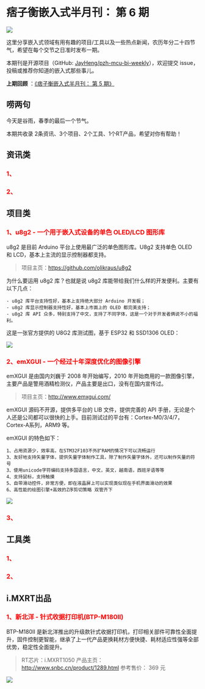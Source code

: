 # 痞子衡嵌入式半月刊： 第 6 期

![](http://henjay724.com/image/cnblogs/pzh_mcu_bi_weekly.PNG)

这里分享嵌入式领域有用有趣的项目/工具以及一些热点新闻，农历年分二十四节气，希望在每个交节之日准时发布一期。

本期刊是开源项目（GitHub: [JayHeng/pzh-mcu-bi-weekly](https://github.com/JayHeng/pzh-mcu-bi-weekly)），欢迎提交 issue，投稿或推荐你知道的嵌入式那些事儿。

**上期回顾** ：[《痞子衡嵌入式半月刊： 第 5 期》](https://www.cnblogs.com/henjay724/p/12633951.html)

## 唠两句

今天是谷雨，春季的最后一个节气。

本期共收录 2条资讯、3个项目、2个工具、1个RT产品，希望对你有帮助！

## 资讯类

### <font color="red">1、</font>


### <font color="red">2、</font>



## 项目类

### <font color="red">1、u8g2 - 一个用于嵌入式设备的单色 OLED/LCD 图形库</font>

u8g2 是目前 Arduino 平台上使用最广泛的单色图形库。U8g2 支持单色 OLED 和 LCD，基本上主流的显示控制器都支持。

> 项目主页：https://github.com/olikraus/u8g2

为什么要运用 u8g2 库？也就是说 u8g2 库能带给我们什么样的开发便利。主要有以下几点：

```text
- u8g2 库平台支持性好，基本上支持绝大部分 Arduino 开发板；
- u8g2 库显示控制器支持性好，基本上市面上的 OLED 都完美支持；
- u8g2 库 API 众多，特别支持了中文，支持了不同字体，这是一个对于开发者俩说不小的福利。
```

这是一张官方提供的 U8G2 库测试图，基于 ESP32 和 SSD1306 OLED：

![](http://henjay724.com/image/biweekly/u8g2_esp32_ssd1306_oled.PNG)

### <font color="red">2、emXGUI - 一个经过十年深度优化的图像引擎</font>

emXGUI 是由国内刘巍于 2008 年开始编写，2010 年开始商用的一款图像引擎，主要产品是警用酒精检测仪，产品主要是出口，没有在国内宣传过。

> 项目主页：http://www.emxgui.com/

emXGUI 源码不开源，提供多平台的 LIB 文件，提供完善的 API 手册，无论是个人还是公司都可以很快的上手。目前测试过的平台有：Cortex-M0/3/4/7，Cortex-A系列，ARM9 等。

emXGUI 的特色如下：
```text
1、占用资源少，效率高，在STM32F103不外扩RAM的情况下可以流畅运行
3、友好地支持矢量字体，提供矢量字体制作工具，除了制作矢量字体外，还可以制作矢量的符号
3、使用unicode字符编码支持多国语言，中文，英文，越南语，西班牙语等等
4、支持鼠标，支持触摸
5、自带滑动控件，非常方便，即在液晶屏上可以实现类似现在手机界面滑动的效果
6、高性能的绘图引擎+高效的Z序剪切策略 双管齐下
```

![](http://henjay724.com/image/biweekly/emXGUI_tests.png)

### <font color="red">3、</font>



## 工具类

### <font color="red">1、 </font>


### <font color="red">2、</font>


## i.MXRT出品

### <font color="red">1、新北洋 - 针式收据打印机(BTP-M180II)</font>

BTP-M180II 是新北洋推出的升级款针式收据打印机，打印相关部件可靠性全面提升，固件控制更智能，继承了上一代产品更换耗材方便快捷、耗材适应性强等全部优势，稳定性全面提升。

> RT芯片：i.MXRT1050
> 产品主页： http://www.snbc.cn/product/1289.html
> 参考售价： 369 元

![](http://henjay724.com/image/biweekly/SNBC_BTP-M180II.PNG)

